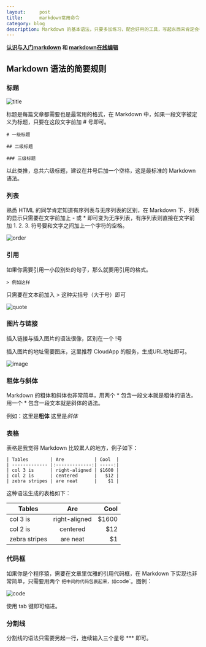 ```yaml
---
layout:     post
title:      markdown常用命令
category: blog
description: Markdown 的基本语法，只要多加练习，配合好用的工具，写起东西来肯定会行云流水
---
```


**[认识与入门markdown](http://sspai.com/25137) 和 [markdown在线编辑](http://dillinger.io/)**

## Markdown 语法的简要规则

### 标题
![title](/markdown/title.jpg)

标题是每篇文章都需要也是最常用的格式，在 Markdown 中，如果一段文字被定义为标题，只要在这段文字前加 # 号即可。
```
# 一级标题

## 二级标题

### 三级标题
```

以此类推，总共六级标题，建议在井号后加一个空格，这是最标准的 Markdown 语法。


### 列表

熟悉 HTML 的同学肯定知道有序列表与无序列表的区别，在 Markdown 下，列表的显示只需要在文字前加上 - 或 * 即可变为无序列表，有序列表则直接在文字前加 1. 2. 3. 符号要和文字之间加上一个字符的空格。

![order](/markdown/order.jpg)


### 引用

如果你需要引用一小段别处的句子，那么就要用引用的格式。
```
> 例如这样
```
只需要在文本前加入 > 这种尖括号（大于号）即可

![quote](/markdown/quote.jpg)


### 图片与链接

插入链接与插入图片的语法很像，区别在一个 !号

插入图片的地址需要图床，这里推荐 CloudApp 的服务，生成URL地址即可。

![image](/markdown/image.jpg)


### 粗体与斜体

Markdown 的粗体和斜体也非常简单，用两个 * 包含一段文本就是粗体的语法，用一个 * 包含一段文本就是斜体的语法。

例如：这里是**粗体** 这里是*斜体*



### 表格

表格是我觉得 Markdown 比较累人的地方，例子如下：

```
| Tables        | Are           | Cool  |
| ------------- |:-------------:| -----:|
| col 3 is      | right-aligned | $1600 |
| col 2 is      | centered      |   $12 |
| zebra stripes | are neat      |    $1 |
```

这种语法生成的表格如下：

| Tables        | Are           | Cool  |
| ------------- |:-------------:| -----:|
| col 3 is      | right-aligned | $1600 |
| col 2 is      | centered      |   $12 |
| zebra stripes | are neat      |    $1 |


### 代码框

如果你是个程序猿，需要在文章里优雅的引用代码框，在 Markdown 下实现也非常简单，只需要用两个 ` 把中间的代码包裹起来，如 `code`。图例：

![code](/markdown/code.jpg)

使用 tab 键即可缩进。



### 分割线

分割线的语法只需要另起一行，连续输入三个星号 *** 即可。



